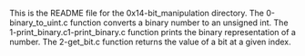 This is the README file for the 0x14-bit_manipulation directory.
The 0-binary_to_uint.c function  converts a binary number to an unsigned int.
The 1-print_binary.c1-print_binary.c function prints the binary representation of a number.
The 2-get_bit.c function returns the value of a bit at a given index.
